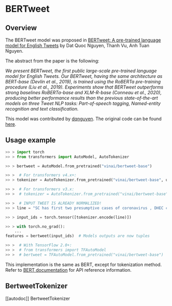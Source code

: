 <!--Copyright 2020 The HuggingFace Team. All rights reserved.

Licensed under the Apache License, Version 2.0 (the "License"); you may not use this file except in compliance with
the License. You may obtain a copy of the License at

http://www.apache.org/licenses/LICENSE-2.0

Unless required by applicable law or agreed to in writing, software distributed under the License is distributed on
an "AS IS" BASIS, WITHOUT WARRANTIES OR CONDITIONS OF ANY KIND, either express or implied. See the License for the
specific language governing permissions and limitations under the License.

⚠️ Note that this file is in Markdown but contain specific syntax for our doc-builder (similar to MDX) that may not be
rendered properly in your Markdown viewer.

-->

# BERTweet

## Overview

The BERTweet model was proposed in [BERTweet: A pre-trained language model for English Tweets](https://www.aclweb.org/anthology/2020.emnlp-demos.2.pdf) by Dat Quoc Nguyen, Thanh Vu, Anh Tuan Nguyen.

The abstract from the paper is the following:

*We present BERTweet, the first public large-scale pre-trained language model for English Tweets. Our BERTweet, having
the same architecture as BERT-base (Devlin et al., 2019), is trained using the RoBERTa pre-training procedure (Liu et
al., 2019). Experiments show that BERTweet outperforms strong baselines RoBERTa-base and XLM-R-base (Conneau et al.,
2020), producing better performance results than the previous state-of-the-art models on three Tweet NLP tasks:
Part-of-speech tagging, Named-entity recognition and text classification.*

This model was contributed by [dqnguyen](https://huggingface.co/dqnguyen). The original code can be found [here](https://github.com/VinAIResearch/BERTweet).

## Usage example

```python
>> > import torch
>> > from transformers import AutoModel, AutoTokenizer

>> > bertweet = AutoModel.from_pretrained("vinai/bertweet-base")

>> >  # For transformers v4.x+:
>> > tokenizer = AutoTokenizer.from_pretrained("vinai/bertweet-base", use_fast=False)

>> >  # For transformers v3.x:
>> >  # tokenizer = AutoTokenizer.from_pretrained("vinai/bertweet-base")

>> >  # INPUT TWEET IS ALREADY NORMALIZED!
>> > line = "SC has first two presumptive cases of coronavirus , DHEC confirms HTTPURL via @USER :cry:"

>> > input_ids = torch.tensor([tokenizer.encode(line)])

>> > with torch.no_grad():
    ...
features = bertweet(input_ids)  # Models outputs are now tuples

>> >  # With TensorFlow 2.0+:
>> >  # from transformers import TFAutoModel
>> >  # bertweet = TFAutoModel.from_pretrained("vinai/bertweet-base")
```

<Tip> 

This implementation is the same as BERT, except for tokenization method. Refer to [BERT documentation](bert) for 
API reference information.  

</Tip>

## BertweetTokenizer

[[autodoc]] BertweetTokenizer
